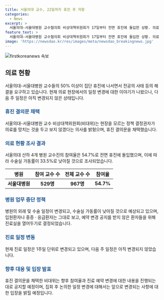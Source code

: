 ```yaml
---
title: 서울의대 교수, 22일까지 휴진 후 저항
categories:
  - News
excerpt: >
  서울의대-서울대병원 교수협의회 비상대책위원회가 17일부터 전면 휴진에 돌입한 상황. 의료정책에 저항하며 전공의 행정처분 취소 및 정부의 조치를 요구하고, 비대위원장은 휴진 계획이 다음 주에는 없을 수도 있다고 밝힘. 교수들은 근무하고 있으며, 입원환자나 중증·응급환자는 보고 있고 약 처방이 필요한 환자들을 위해 진료실을 여는 방침. 전문가 집단을 무시하는 상황에 대한 토로와 진료 예약 변경은 진행되는 대로 공지될 예정임을 밝힘.
feature_text: >
  서울의대-서울대병원 교수협의회 비상대책위원회가 17일부터 전면 휴진에 돌입한 상황. 의료정책에 저항하며 전공의 행정처분 취소 및 정부의 조치를 요구하고, 비대위원장은 휴진 계획이 다음 주에는 없을 수도 있다고 밝힘. 교수들은 근무하고 있으며, 입원환자나 중증·응급환자는 보고 있고 약 처방이 필요한 환자들을 위해 진료실을 여는 방침. 전문가 집단을 무시하는 상황에 대한 토로와 진료 예약 변경은 진행되는 대로 공지될 예정임을 밝힘.
image: 'https://newsdao.kr/res/images/meta/newsdao_breakingnews.jpg'
---
```


<p><img src="https://newsdao.kr/res/images/meta/newsdao_breakingnews.jpg" alt="firstkoreanews 속보" /></p>

<h2 data-ke-size="size26">의료 현황</h2>

<p data-ke-size="size16">서울의대-서울대병원 교수들의 50% 이상이 집단 휴진에 나서면서 전공의 사태 등의 해결을 요구하고 있습니다. 현재 의료 현장에서의 일정 변경에 대한 이야기가 나왔으나, 다음 주 일정은 아직 변경되지 않은 상태입니다.</p>

<h3><b><span style="color: #1a5490;">휴진 결의문 채택</span></b></h3>

<p data-ke-size="size16">서울의대-서울대병원 교수 비상대책위원회(비대위)는 현장을 모르는 정책 결정권자가 의료를 망치는 것을 두고 보지 않겠다는 의사를 밝혔으며, 휴진 결의문을 채택했습니다.</p>

<h3><b><span style="color: #1a5490;">의료 현황 조사 결과</span></b></h3>

<p data-ke-size="size16">서울의대 산하 4개 병원 교수진의 참여율은 54.7%로 전면 휴진에 돌입했으며, 이에 따라 수술실 가동률이 33.5%로 낮아질 것으로 조사되었습니다.</p>

<table>
<thead>
    <tr>
        <th>병원</th>
        <th>참여 교수 수</th>
        <th>전체 교수 수</th>
        <th>참여율</th>
    </tr>
</thead>
<tbody>
    <tr>
        <td><b>서울대병원</b></td>
        <td style="text-align: center; height: 17px;"><b>529명</b></td>
        <td style="text-align: center; height: 17px;"><b>967명</b></td>
        <td style="text-align: center; height: 17px;"><b>54.7%</b></td>
    </tr>
</tbody>
</table>

<h3><b><span style="color: #1a5490;">병원 업무 중단 정책</span></b></h3>

<p data-ke-size="size16">병원의 외래 및 수술 일정이 변경되고, 수술실 가동률이 낮아질 것으로 예상되고 있으며, 입원환자나 중증 · 응급환자는 그대로 보고, 예약 변경 공지를 받지 않은 환자들을 위해 진료실을 열어두기로 결정되었습니다.</p>

<h3><b><span style="color: #1a5490;">진료 일정 변동</span></b></h3>

<p data-ke-size="size16">현재 진료 일정은 1주일 단위로 변경되고 있으며, 다음 주 일정은 아직 변경되지 않았습니다.</p>

<h3><b><span style="color: #1a5490;">향후 대응 및 입장 발표</span></b></h3>

<p data-ke-size="size16">휴진 결의문을 채택한 비대위는 향후 참여율과 진료 예약 변경에 대한 내용을 진행되는 대로 공지할 예정이며, 집회 후 논의한 일정 변경에 대해서는 앞으로 변경되는 사항에 대한 입장을 밝힐 예정입니다.</p>


